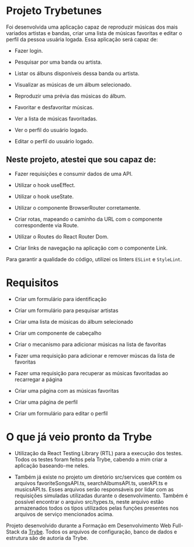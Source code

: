 # Projeto Trybetunes

Foi desenvolvida uma aplicação capaz de reproduzir músicas dos mais variados artistas e bandas, criar uma lista de músicas favoritas e editar o perfil da pessoa usuária logada. Essa aplicação será capaz de:

  * Fazer login.

  * Pesquisar por uma banda ou artista.

  * Listar os álbuns disponíveis dessa banda ou artista.

  * Visualizar as músicas de um álbum selecionado.

  * Reproduzir uma prévia das músicas do álbum.

  * Favoritar e desfavoritar músicas.

  * Ver a lista de músicas favoritadas.

  * Ver o perfil do usuário logado.

  * Editar o perfil do usuário logado.
    

##  Neste projeto, atestei que sou capaz de:
  
  * Fazer requisições e consumir dados de uma API.

  * Utilizar o hook useEffect.

  * Utilizar o hook useState.

  * Utilizar o componente BrowserRouter corretamente.

  * Criar rotas, mapeando o caminho da URL com o componente correspondente via Route.

  * Utilizar o Routes do React Router Dom.

  * Criar links de navegação na aplicação com o componente Link.


  Para garantir a qualidade do código, utilizei os linters `ESLint` e `StyleLint`.


  # Requisitos
  * Criar um formulário para identificação
  
  * Criar um formulário para pesquisar artistas
  
  * Criar uma lista de músicas do álbum selecionado
  
  * Criar um componente de cabeçalho
  
  * Criar o mecanismo para adicionar músicas na lista de favoritas
  
  * Fazer uma requisição para adicionar e remover múscas da lista de favoritas
  
  * Fazer uma requisição para recuperar as músicas favoritadas ao recarregar a página

  * Criar uma página com as músicas favoritas

  * Criar uma página de perfil

  * Criar um formulário para editar o perfil


# O que já veio pronto da Trybe
   * Utilização da React Testing Library (RTL) para a execução dos testes. Todos os testes foram feitos pela Trybe, cabendo a mim criar a aplicação baseando-me neles.
  
   * Também já existe no projeto um diretório src/services que contém os arquivos favoriteSongsAPI.ts, searchAlbumsAPI.ts, userAPI.ts e musicsAPI.ts. Esses arquivos serão responsáveis por lidar com as requisições simuladas utilizadas durante o desenvolvimento. Também é possível encontrar o arquivo src/types.ts, neste arquivo estão armazenados todos os tipos utilizados pelas funções presentes nos arquivos de serviço mencionados acima.


Projeto desenvolvido durante a Formação em Desenvolvimento Web Full-Stack da [Trybe](https://www.betrybe.com/). 
Todos os arquivos de configuração, banco de dados e estrutura são de autoria da Trybe.
